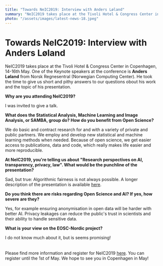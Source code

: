 ```yaml
---
title: "Towards NeIC2019: Interview with Anders Løland"
summary: "NeIC2019 takes place at the Tivoli Hotel & Congress Center in Copenhagen, 14-16th May. One of the Keynote speakers at the conference is Anders Løland from Norsk Regnesentral (Norwegian Computing Center)."
photo: "/assets/images/latest-news-18.jpeg"
---
```


Towards NeIC2019: Interview with Anders Løland
===============================

<p>NeIC2019 takes place at the Tivoli Hotel & Congress Center in Copenhagen, 14-16th May. One of the Keynote speakers at the conference is <b>Anders Løland</b> from Norsk Regnesentral (Norwegian Computing Center). He took the time to give us short and pithy answers to our questions obout his work and the topic of his presentation. <br></p>


**Why are you attending NeIC2019?**
<p> I was invited to give a talk. </p>

**What does the Statistical Analysis, Machine Learning and Image Analysis, or SAMBA, group do? How do you benefit from Open Science?**
<p> We do basic and contract research for and with a variety of private and public partners. We employ and develop new statistical and machine learning methods when needed. Because of open science, we get easier access to publications, data and code, which really makes life easier and more reproducible. </p>

**At NeIC2019, you're telling us about "Research perspectives on AI, transparency, privacy, law". What would be the punchline of the presentation?**
<p> Sad, but true: Algorithmic fairness is not always possible. A longer description of the presentation is available <a href="https://indico.neic.no/event/18/contributions/176/"> here</a>.</p>

**Do you think there are risks regarding Open Science and AI? If yes, how severe are they?**
<p> Yes, for example ensuring anonymisation in open data will be harder with better AI. Privacy leakages can reduce the public's trust in scientists and their ability to handle sensitive data. </p> 

**What is your view on the EOSC-Nordic project?**
<p> I do not know much about it, but is seems promising!
 <br>
  <br>
  <br>
Please find more information and register for NeIC2019 <a href="https://indico.neic.no/event/18/overview">here</a>. You can register until the 1st of May. We hope to see you in Copenhagen in May! </p>
